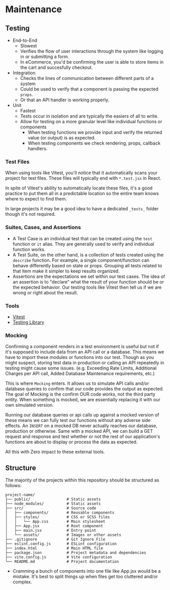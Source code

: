 # Maintenance

## Testing
- End-to-End
    - Slowest
    - Verifies the flow of user interactions through the system like logging in or submitting a form.
    - In eCommerce, you'd be confirming the user is able to store items in the cart and succesfully checkout. 
- Integration
    - Checks the lines of communication between different parts of a system
    - Could be used to verify that a component is passing the expected `props`.
    - Or that an API handler is working properly. 
- Unit
    - Fastest
    - Tests occur in isolation and are typically the easiers of all to write.
    - Allow for testing on a more granular level like individual functions or components
        - When testing functions we provide input and verify the returned value (or output) is as expected.
        - When testing components we check rendering, props, callback handlers.

    
### Test Files
When using tools like Vitest, you'll notice that it automatically scans your project for test files. 
These files will typically end with `*.test.jsx` in React. 

In spite of Vitest's ability to automatically locate these files, it's a good practice to put them all in a predictable location so the entire team knows where to expect to find them. 

In large projects it may be a good idea to have a dedicated `_tests_` folder though it's not required. 

### Suites, Cases, and Assertions
- A Test Case is an individual test that can be created using the `test` function or `it` alias. They are generally used to verify and individual function works. 
- A Test Suite, on the other hand, is a collection of tests created using the `describe` function. For example, a single component/function can behave differently based on state or props. Grouping all tests related to that item make it simpler to keep results organized.
- Assertions are the expectations we set within our test cases. The idea of an assertion is to "declare" what the result of your function should be or the expected behavior. Our testing tools like Vitest then tell us if we are wrong or right about the result.  

### Tools
- [Vitest](https://vitest.dev/)
- [Testing Library](https://testing-library.com/docs/)

### Mocking
Confirming a component renders in a test environment is useful but not if it's supposed to include data from an API call or a database. 
This means we have to import these modules or functions into our test.
Though as you might suspect, storing test data in production or calling an API repeatedly in testing might cause some issues. (e.g. Exceeding Rate Limits, Additional Charges per API call, Added Database Maintenance requirements, etc.)

This is where `Mocking` enters. It allows us to simulate API calls and/or database queries to confirm that our code provides the output as expected. 
The goal of Mocking is the confirm OUR code works, not the third party entity. When something is mocked, we are essentially replacing it with our own simulated version.

Running our database queries or api calls up against a mocked version of these means we can fully test our functions without any adverse side effects. 
An `INSERT` on a mocked DB never actually reaches our database, production or otherwise. 
Same with a mocked API, we can build a GET request and response and test whether or not the rest of our application's functions are about to display or process the data as expected. 

All this with Zero impact to these external tools.

## Structure
The majority of the projects within this repository should be structured as follows:

```
project-name/
├── public/                # Static assets
├── node_modules/          # Static assets
├── src/                   # Source code
│   ├── components/        # Reusable components
│   ├── styles/            # CSS or SCSS files
│   │   └── App.css        # Main stylesheet
│   ├── App.jsx            # Root component
│   ├── main.jsx           # Entry point
│   └── assets/            # Images or other assets
├── .gitignore             # Git Ignore File
├── eslint.config.js       # ESLint configuration
├── index.html             # Main HTML file
├── package.json           # Project metadata and dependencies
├── vite.config.js         # Vite configuration
└── README.md              # Project documentation
```
- Cramming a bunch of components into one file like App.jsx would be a mistake. It's best to split things up when files get too cluttered and/or complex. 